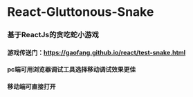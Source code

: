 # React-Gluttonous-Snake
### 基于ReactJs的贪吃蛇小游戏
#### 游戏传送门：https://gaofang.github.io/react/test-snake.html
#### pc端可用浏览器调试工具选择移动调试效果更佳
#### 移动端可直接打开
